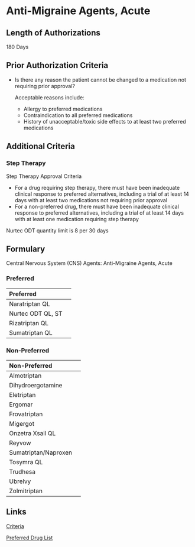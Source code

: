 # Anti-Migraine Agents, Acute

## Length of Authorizations

180 Days

## Prior Authorization Criteria

- Is there any reason the patient cannot be changed to a medication not requiring prior approval?

  Acceptable reasons include:

  - Allergy to preferred medications
  - Contraindication to all preferred medications
  - History of unacceptable/toxic side effects to at least two preferred medications

## Additional Criteria

### Step Therapy

Step Therapy Approval Criteria

- For a drug requiring step therapy, there must have been inadequate clinical response to preferred alternatives, including a trial of at least 14 days with at least two medications not requiring prior approval
- For a non-preferred drug, there must have been inadequate clinical response to preferred alternatives, including a trial of at least 14 days with at least one medication requiring step therapy

Nurtec ODT quantity limit is 8 per 30 days

## Formulary

Central Nervous System (CNS) Agents: Anti-Migraine Agents, Acute

### Preferred

| Preferred         |      |
| :---------------- | ---: |
| Naratriptan QL    |      |
| Nurtec ODT QL, ST |      |
| Rizatriptan QL    |      |
| Sumatriptan QL    |      |

### Non-Preferred

| Non-Preferred        |      |
| :------------------- | ---: |
| Almotriptan          |      |
| Dihydroergotamine    |      |
| Eletriptan           |      |
| Ergomar              |      |
| Frovatriptan         |      |
| Migergot             |      |
| Onzetra Xsail QL     |      |
| Reyvow               |      |
| Sumatriptan/Naproxen |      |
| Tosymra QL           |      |
| Trudhesa             |      |
| Ubrelvy              |      |
| Zolmitriptan         |      |

## Links

[Criteria](https://pharmacy.medicaid.ohio.gov/sites/default/files/20220415_UPDL_Criteria_FINAL_.pdf#page=22)

[Preferred Drug List](https://pharmacy.medicaid.ohio.gov/sites/default/files/20220701_UPDL_FINAL.pdf#page=12)
